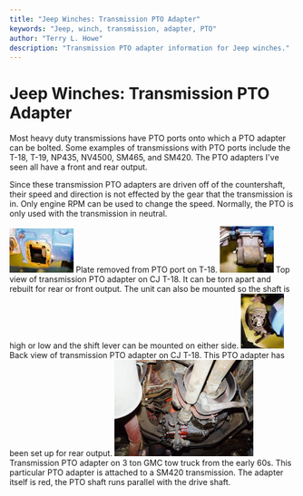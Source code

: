 ```yaml
---
title: "Jeep Winches: Transmission PTO Adapter"
keywords: "Jeep, winch, transmission, adapter, PTO"
author: "Terry L. Howe"
description: "Transmission PTO adapter information for Jeep winches."
---
```

# Jeep Winches: Transmission PTO Adapter

Most heavy duty transmissions have PTO ports onto which a PTO adapter can be bolted. Some examples of transmissions with PTO ports include the T-18, T-19, NP435, NV4500, SM465, and SM420. The PTO adapters I've seen all have a front and rear output. 

Since these transmission PTO adapters are driven off of the countershaft, their speed and direction is not effected by the gear that the transmission is in. Only engine RPM can be used to change the speed. Normally, the PTO is only used with the transmission in neutral.

[![Transmission PTO adapter](/images/winch/t18pto02_.jpg)](/images/winch/t18pto02.jpg) Plate removed from PTO port on T-18. [![Transmission PTO adapter](/images/winch/t18pto01_.jpg)](/images/winch/t18pto01.jpg) Top view of transmission PTO adapter on CJ T-18. It can be torn apart and rebuilt for rear or front output. The unit can also be mounted so the shaft is high or low and the shift lever can be mounted on either side. [![Transmission PTO adapter](/images/winch/t18pto03_.jpg)](/images/winch/t18pto03.jpg) Back view of transmission PTO adapter on CJ T-18. This PTO adapter has been set up for rear output. [![Transmission PTO adapter](/images/winch/ptotr_.jpg)](/images/winch/ptotr.jpg) Transmission PTO adapter on 3 ton GMC tow truck from the early 60s. This particular PTO adapter is attached to a SM420 transmission. The adapter itself is red, the PTO shaft runs parallel with the drive shaft.